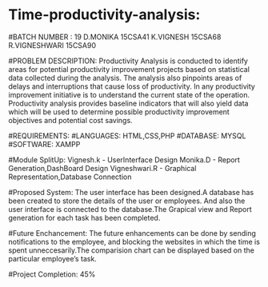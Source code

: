 # Time-productivity-analysis:
#BATCH NUMBER : 19
 D.MONIKA 15CSA41
 K.VIGNESH 15CSA68
 R.VIGNESHWARI 15CSA90

#PROBLEM DESCRIPTION:
	Productivity Analysis is conducted to identify areas for potential productivity improvement projects based on statistical data collected during the analysis. The analysis also pinpoints areas of delays and interruptions that cause loss of productivity.
	In any productivity improvement initiative is to understand the current state of the operation. Productivity analysis provides baseline indicators that will also yield data which will be used to determine possible productivity improvement objectives and potential cost savings.
	
#REQUIREMENTS:
#LANGUAGES:
HTML,CSS,PHP
#DATABASE:
MYSQL
#SOFTWARE:
XAMPP

#Module SplitUp:
Vignesh.k - UserInterface Design
Monika.D - Report Generation,DashBoard Design
Vigneshwari.R - Graphical Representation,Database Connection
	
#Proposed System:
	The user interface has been designed.A database has been created to store the details of the user or employees. And also the user interface is connected to the database.The Grapical view and Report generation for each task has been completed. 

#Future Enchancement:
	The future enhancements can be done by sending notifications to the employee, and blocking the websites in which the time is spent unneccesarily.The comparision chart can be displayed based on the particular employee’s task.

#Project Completion: 45%


